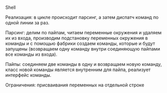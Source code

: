 Shell

Реализация: в цикле происходит парсинг, а затем диспатч команд по одной линии за раз.

Парсинг: делим по пайпам, читаем переменные окружения и удаляем их из входа,
производим подстановку переменных окружения в команды и с помощью фабрики создаем
команды, которые и будут запущены
(возвращаем одну команду внутри соединяющую пайпами все команды из входа).

Пайпы: соединяем две команды в одну и возвращаем новую команду,
класс новой команды является внутренним для пайпа, реализует интерфейс команды.

Ограничения: присваивания переменных на отдельной строке
